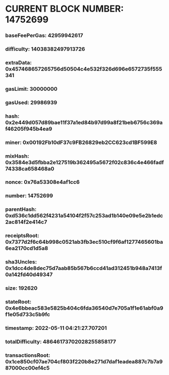 # CURRENT BLOCK NUMBER: 14752699

### baseFeePerGas: 42959942617
### difficulty: 14038382497913726
### extraData: 0x457468657265756d50504c4e532f326d696e6572735f555341
### gasLimit: 30000000
### gasUsed: 29986939
### hash: 0x2e449d057d89bae11f37a1ed84b97d99a8f21beb6756c369af46205f945b4ea9
### miner: 0x00192Fb10dF37c9FB26829eb2CC623cd1BF599E8
### mixHash: 0x3584e3d5fbba2e127519b362495a5672f02c836c4e466fadf74338ca658468a0
### nonce: 0x76a53308e4af1cc6
### number: 14752699
### parentHash: 0xd536c1dd562f4231a54104f2f57c253ad1b140e09e5e2b1edc2ac814f2e414c7
### receiptsRoot: 0x7377d2f6c64b998c0521ab3fb3ec510cf9f6af1277465601ba6ea2170cd1d5a8
### sha3Uncles: 0x1dcc4de8dec75d7aab85b567b6ccd41ad312451b948a7413f0a142fd40d49347
### size: 192620
### stateRoot: 0x4e6bbeac583e5825b404c6fda36540d7e705a1f1e61abf0a9f1e05d733c5b9fc
### timestamp: 2022-05-11 04:21:27.707201
### totalDifficulty: 48646173702028255858177
### transactionsRoot: 0x1ce850cf07ae704cf803f220b8e271d7daf1eadea887c7b7a987000cc00ef4c5
